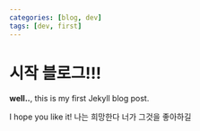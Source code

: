 ```yaml
---
categories: [blog, dev]
tags: [dev, first]
---
```


# 시작 블로그!!!

**well..**, this is my first Jekyll blog post.

I hope you like it!
나는 희망한다 너가 그것을 좋아하길
